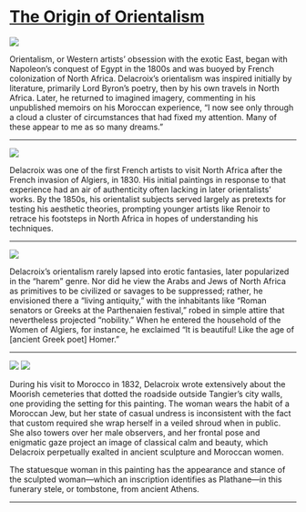 # [The Origin of Orientalism](http://artstories.artsmia.org/#/stories/1155)

![](http://cdn.dx.artsmia.org/thumbs/tn_2014_TDX_MIAArtStories_271.jpg)

Orientalism, or Western artists’ obsession with the exotic East, began with Napoleon’s conquest of Egypt in the 1800s and was buoyed by French colonization of North Africa. Delacroix’s orientalism was inspired initially by literature, primarily Lord Byron’s poetry, then by his own travels in North Africa. Later, he returned to imagined imagery, commenting in his unpublished memoirs on his Moroccan experience, “I now see only through a cloud a cluster of circumstances that had fixed my attention. Many of these appear to me as so many dreams.”

---

![](http://cdn.dx.artsmia.org/thumbs/tn_mia_5001143.jpg)

Delacroix was one of the first French artists to visit North Africa after the French invasion of Algiers, in 1830. His initial paintings in response to that experience had an air of authenticity often lacking in later orientalists’ works. By the 1850s, his orientalist subjects served largely as pretexts for testing his aesthetic theories, prompting younger artists like Renoir to retrace his footsteps in North Africa in hopes of understanding his techniques.

---

![](http://cdn.dx.artsmia.org/thumbs/tn_2014_TDX_MIAArtStories_278.jpg)

Delacroix’s orientalism rarely lapsed into erotic fantasies, later popularized in the “harem” genre. Nor did he view the Arabs and Jews of North Africa as primitives to be civilized or savages to be suppressed; rather, he envisioned there a “living antiquity,” with the inhabitants like “Roman senators or Greeks at the Parthenaien festival,” robed in simple attire that nevertheless projected “nobility.” When he entered the household of the Women of Algiers, for instance, he exclaimed “It is beautiful! Like the age of [ancient Greek poet] Homer.”

---

![](http://cdn.dx.artsmia.org/thumbs/tn_mia_5000274.jpg)
![](http://cdn.dx.artsmia.org/thumbs/tn_mia_5019466.jpg)

During his visit to Morocco in 1832, Delacroix wrote extensively about the Moorish cemeteries that dotted the roadside outside Tangier’s city walls, one providing the setting for this painting. The woman wears the habit of a Moroccan Jew, but her state of casual undress is inconsistent with the fact that custom required she wrap herself in a veiled shroud when in public. She also towers over her male observers, and her frontal pose and enigmatic gaze project an image of classical calm and beauty, which Delacroix perpetually exalted in ancient sculpture and Moroccan women.

The statuesque woman in this painting has the appearance and stance of the sculpted woman—which an inscription identifies as Plathane—in this funerary stele, or tombstone, from ancient Athens.

---
